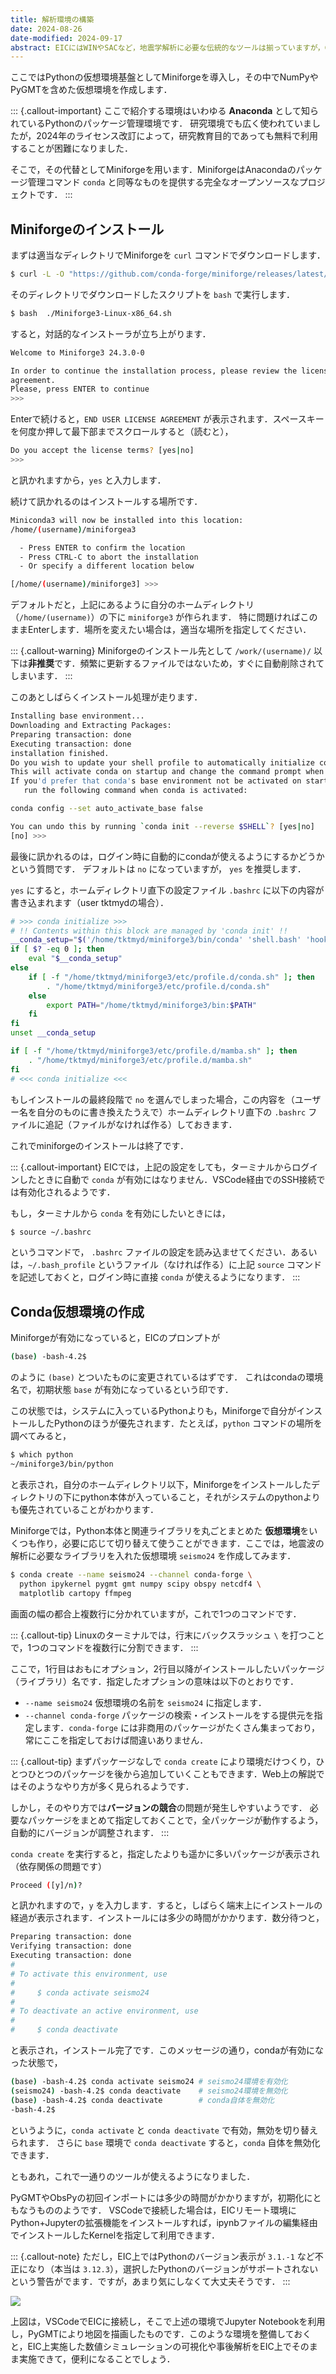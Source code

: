 ```yaml
---
title: 解析環境の構築
date: 2024-08-26
date-modified: 2024-09-17
abstract: EICにはWINやSACなど，地震学解析に必要な伝統的なツールは揃っていますが，GMTはバージョンが古く，また最新のPythonベースの環境が整っているとはいえません．そこで，ユーザー領域にPython仮想環境を構築し，そのなかで必要なソフトウェアをセットアップする方法を紹介します．
---
```


ここではPythonの仮想環境基盤としてMiniforgeを導入し，その中でNumPyやPyGMTを含めた仮想環境を作成します．

::: {.callout-important}
ここで紹介する環境はいわゆる **Anaconda** として知られているPythonのパッケージ管理環境です．
研究環境でも広く使われていましたが，2024年のライセンス改訂によって，研究教育目的であっても無料で利用することが困難になりました．

そこで，その代替としてMiniforgeを用います．MiniforgeはAnacondaのパッケージ管理コマンド `conda` と同等なものを提供する完全なオープンソースなプロジェクトです．
:::


## Miniforgeのインストール

まずは適当なディレクトリでMiniforgeを `curl` コマンドでダウンロードします．
```bash
$ curl -L -O "https://github.com/conda-forge/miniforge/releases/latest/download/Miniforge3-$(uname)-$(uname -m).sh"
```

そのディレクトリでダウンロードしたスクリプトを `bash` で実行します．
```bash
$ bash  ./Miniforge3-Linux-x86_64.sh
```

すると，対話的なインストーラが立ち上がります．

```bash
Welcome to Miniforge3 24.3.0-0

In order to continue the installation process, please review the license
agreement.
Please, press ENTER to continue
>>> 
```
Enterで続けると，`END USER LICENSE AGREEMENT` が表示されます．スペースキーを何度か押して最下部までスクロールすると（読むと），

```bash
Do you accept the license terms? [yes|no]
>>>  
```

と訊かれますから，`yes` と入力します．

続けて訊かれるのはインストールする場所です．

```bash
Miniconda3 will now be installed into this location:
/home/(username)/miniforgea3

  - Press ENTER to confirm the location
  - Press CTRL-C to abort the installation
  - Or specify a different location below

[/home/(username)/miniforge3] >>> 
```
デフォルトだと，上記にあるように自分のホームディレクトリ（`/home/(username)`）の下に `miniforge3` が作られます．
特に問題ければこのままEnterします．場所を変えたい場合は，適当な場所を指定してください．

::: {.callout-warning}
Miniforgeのインストール先として `/work/(username)/` 以下は**非推奨**です．頻繁に更新するファイルではないため，すぐに自動削除されてしまいます．
:::

このあとしばらくインストール処理が走ります．
```bash
Installing base environment...
Downloading and Extracting Packages:
Preparing transaction: done
Executing transaction: done
installation finished.
Do you wish to update your shell profile to automatically initialize conda?
This will activate conda on startup and change the command prompt when activated.
If you'd prefer that conda's base environment not be activated on startup,
   run the following command when conda is activated:

conda config --set auto_activate_base false

You can undo this by running `conda init --reverse $SHELL`? [yes|no]
[no] >>> 
```
最後に訊かれるのは，ログイン時に自動的にcondaが使えるようにするかどうかという質問です．
デフォルトは `no` になっていますが， `yes` を推奨します．

`yes` にすると，ホームディレクトリ直下の設定ファイル `.bashrc` に以下の内容が書き込まれます（user tktmydの場合）．

```bash
# >>> conda initialize >>>
# !! Contents within this block are managed by 'conda init' !!
__conda_setup="$('/home/tktmyd/miniforge3/bin/conda' 'shell.bash' 'hook' 2> /dev/null)"
if [ $? -eq 0 ]; then
    eval "$__conda_setup"
else
    if [ -f "/home/tktmyd/miniforge3/etc/profile.d/conda.sh" ]; then
        . "/home/tktmyd/miniforge3/etc/profile.d/conda.sh"
    else
        export PATH="/home/tktmyd/miniforge3/bin:$PATH"
    fi
fi
unset __conda_setup

if [ -f "/home/tktmyd/miniforge3/etc/profile.d/mamba.sh" ]; then
    . "/home/tktmyd/miniforge3/etc/profile.d/mamba.sh"
fi
# <<< conda initialize <<<
```

もしインストールの最終段階で `no` を選んでしまった場合，この内容を（ユーザー名を自分のものに書き換えたうえで）ホームディレクトリ直下の `.bashrc` ファイルに追記（ファイルがなければ作る）しておきます．

これでminiforgeのインストールは終了です．


::: {.callout-important}
EICでは，上記の設定をしても，ターミナルからログインしたときに自動で `conda` が有効にはなりません．VSCode経由でのSSH接続では有効化されるようです．

もし，ターミナルから `conda` を有効にしたいときには，
```bash
$ source ~/.bashrc
```
というコマンドで， `.bashrc` ファイルの設定を読み込ませてください．あるいは，`~/.bash_profile` というファイル（なければ作る）に上記 `source` コマンドを記述しておくと，ログイン時に直接 `conda` が使えるようになります．
:::

## Conda仮想環境の作成

Miniforgeが有効になっていると，EICのプロンプトが
```bash
(base) -bash-4.2$ 
```
のように `(base)` とついたものに変更されているはずです．
これはcondaの環境名で，初期状態 `base` が有効になっているという印です．

この状態では，システムに入っているPythonよりも，Miniforgeで自分がインストールしたPythonのほうが優先されます．たとえば，`python` コマンドの場所を調べてみると，
```bash
$ which python
~/miniforge3/bin/python
```
と表示され，自分のホームディレクトリ以下，Miniforgeをインストールしたディレクトリの下にpython本体が入っていること，それがシステムのpythonよりも優先されていることがわかります．

Miniforgeでは，Python本体と関連ライブラリを丸ごとまとめた **仮想環境**をいくつも作り，必要に応じて切り替えて使うことができます．ここでは，地震波の解析に必要なライブラリを入れた仮想環境 `seismo24` を作成してみます．

```bash
$ conda create --name seismo24 --channel conda-forge \
  python ipykernel pygmt gmt numpy scipy obspy netcdf4 \
  matplotlib cartopy ffmpeg
```
画面の幅の都合上複数行に分かれていますが，これで1つのコマンドです．

::: {.callout-tip}
Linuxのターミナルでは，行末にバックスラッシュ `\` を打つことで，1つのコマンドを複数行に分割できます．
:::

ここで，1行目はおもにオプション，2行目以降がインストールしたいパッケージ（ライブラリ）名です．指定したオプションの意味は以下のとおりです．

- `--name seismo24` 仮想環境の名前を `seismo24` に指定します．
- `--channel conda-forge` パッケージの検索・インストールをする提供元を指定します．`conda-forge` には非商用のパッケージがたくさん集まっており，常にここを指定しておけば間違いありません．

::: {.callout-tip}
まずパッケージなしで `conda create` により環境だけつくり，ひとつひとつのパッケージを後から追加していくこともできます．Web上の解説ではそのようなやり方が多く見られるようです．

しかし，そのやり方では**バージョンの競合**の問題が発生しやすいようです．
必要なパッケージをまとめて指定しておくことで，全パッケージが動作するよう，自動的にバージョンが調整されます．
:::

`conda create` を実行すると，指定したよりも遥かに多いパッケージが表示され（依存関係の問題です）

```bash
Proceed ([y]/n)? 
```

と訊かれますので，`y` を入力します．すると，しばらく端末上にインストールの経過が表示されます．インストールには多少の時間がかかります．数分待つと，

```bash
Preparing transaction: done
Verifying transaction: done
Executing transaction: done
#
# To activate this environment, use
#
#     $ conda activate seismo24
#
# To deactivate an active environment, use 
# 
#     $ conda deactivate
```

と表示され，インストール完了です．このメッセージの通り，condaが有効になった状態で，
```bash
(base) -bash-4.2$ conda activate seismo24 # seismo24環境を有効化
(seismo24) -bash-4.2$ conda deactivate    # seismo24環境を無効化
(base) -bash-4.2$ conda deactivate        # conda自体を無効化
-bash-4.2$
```
というように，`conda activate` と `conda deactivate` で有効，無効を切り替えられます．
さらに `base` 環境で `conda deactivate` すると，`conda` 自体を無効化できます．

ともあれ，これで一通りのツールが使えるようになりました．

PyGMTやObsPyの初回インポートには多少の時間がかかりますが，初期化にともなうもののようです．
VSCodeで接続した場合は，EICリモート環境にPython+Jupyterの拡張機能をインストールすれば，ipynbファイルの編集経由でインストールしたKernelを指定して利用できます．

::: {.callout-note}
ただし，EIC上ではPythonのバージョン表示が `3.1.-1` など不正になり（本当は `3.12.3`），選択したPythonのバージョンがサポートされないという警告がでます．ですが，あまり気にしなくて大丈夫そうです．
:::

![](./fig/EIC-PyGMT.png)

上図は，VSCodeでEICに接続し，そこで上述の環境でJupyter Notebookを利用し，PyGMTにより地図を描画したものです．このような環境を整備しておくと，EIC上実施した数値シミュレーションの可視化や事後解析をEIC上でそのまま実施できて，便利になることでしょう．